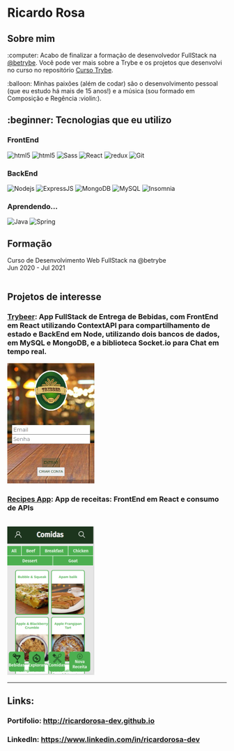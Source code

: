 <!-- **TESTING TO ADD A GITHUB PROFILE** </br> -->

<h1>Ricardo Rosa</h1>

<h2>Sobre mim</h2>
<p>:computer: Acabo de finalizar a formação de desenvolvedor FullStack na <a href="https://github.com/betrybe">@betrybe</a>. Você pode ver mais sobre a Trybe e os projetos que desenvolvi no curso no repositório <a href="https://github.com/ricardorosa-dev/Curso-Trybe">Curso Trybe</a>.</p>

<p>:balloon: Minhas paixões (além de codar) são o desenvolvimento pessoal (que eu estudo há mais de 15 anos!) e a música (sou formado em Composição e Regência :violin:).</p>

<h2>:beginner: Tecnologias que eu utilizo</h2>
<h3>FrontEnd</h3>
<p>
  <img alt="html5" src="https://img.shields.io/badge/-HTML5-E34F26?style=flat-square&logo=html5&logoColor=white" />
  <img alt="html5" src="https://img.shields.io/badge/-CSS-264de4?style=flat-square&logo=css3&logoColor=white" />
  <img alt="Sass" src="https://img.shields.io/badge/-Sass-CC6699?style=flat-square&logo=sass&logoColor=white" />
  <img alt="React" src="https://img.shields.io/badge/-React-45b8d8?style=flat-square&logo=react&logoColor=white" />
  <img alt="redux" src="https://img.shields.io/badge/-Redux-764ABC?style=flat-square&logo=redux&logoColor=white" />
  <img alt="Git" src="https://img.shields.io/badge/-Git-f34f29?style=flat-square&logo=git&logoColor=white" />
</p>

  
  <h3>BackEnd</h3>
<p>
  <img alt="Nodejs" src="https://img.shields.io/badge/-Nodejs-43853d?style=flat-square&logo=Node.js&logoColor=white" />
  <img alt="ExpressJS" src="https://img.shields.io/badge/-ExpressJS-whitesmoke?style=flat-square&logo=express&logoColor=gray" />
  <img alt="MongoDB" src="https://img.shields.io/badge/-MongoDB-13aa52?style=flat-square&logo=mongodb&logoColor=white" />
  <img alt="MySQL" src="https://img.shields.io/badge/-MySQL-00758f?style=flat-square&logo=mysql&logoColor=white" />
  <img alt="Insomnia" src="https://img.shields.io/badge/-Insomnia-5849BE?style=flat-square&logo=insomnia&logoColor=white" />
</p>
  
  <h3>Aprendendo...</h3>
<p>
  <img alt="Java" src="https://img.shields.io/badge/-Java-f89820?style=flat-square&logo=Java&logoColor=white" />
  <img alt="Spring" src="https://img.shields.io/badge/-Spring Boot-6db23f?style=flat-square&logo=SpringBoot&logoColor=white" />
<!-- <img alt="Python" src="https://img.shields.io/badge/-Python-FFD43B?style=flat-square&logo=Python&logoColor=gray" /> -->
</p>
  
<!--
  <h3>Próximos da lista:</h3>
  <img alt="TypeScript" src="https://img.shields.io/badge/-TypeScript-007ACC?style=flat-square&logo=typescript&logoColor=white" style="opacity: 0.3" />
  <img alt="GraphQL" src="https://img.shields.io/badge/-GraphQL-E10098?style=flat-square&logo=graphql&logoColor=white" style="opacity: 0.3" />
  <img alt="Styled Components" src="https://img.shields.io/badge/-Styled_Components-db7092?style=flat-square&logo=styled-components&logoColor=white" style="opacity: 0.3" /> 
  <img alt="angular" src="https://img.shields.io/badge/-Angular-DD0031?style=flat-square&logo=angular&logoColor=white" style="opacity: 0.3" />
  <img alt="PHP" src="https://img.shields.io/badge/-PHP-474A8A?style=flat-square&logo=PHP&logoColor=white" style="opacity: 0.3" />
  <img alt="React Native" src="https://img.shields.io/badge/-React Native-63dbfb?style=flat-square&logo=React&logoColor=black" style="opacity: 0.3" />
</p>
-->

<h2>Formação</h2>
Curso de Desenvolvimento Web FullStack na @betrybe <br />
Jun 2020 - Jul 2021 <br />
<br />

<h2>Projetos de interesse</h2>

<h3><a href="https://github.com/ricardorosa-dev/33-Trybeer-v2">Trybeer</a>: App FullStack de Entrega de Bebidas, com FrontEnd em React utilizando ContextAPI para compartilhamento de estado e BackEnd em Node, utilizando dois bancos de dados, em MySQL e MongoDB, e a biblioteca Socket.io para Chat em tempo real.</h3>

<img src="img/trybeer.png" width="200px" />

<h3><a href="https://github.com/ricardorosa-dev/sd-06-project-recipes-app">Recipes App</a>: App de receitas: FrontEnd em React e consumo de APIs</h3> <br />
<img src="img/recipes.png" width="200px" />

---
<h2> Links:</h2>
<h3>Portifolio: <a href="http://ricardorosa-dev.github.io">http://ricardorosa-dev.github.io</a></h3>
<h3>LinkedIn: <a href="https://www.linkedin.com/in/ricardorosa-dev">https://www.linkedin.com/in/ricardorosa-dev</a></h3>
